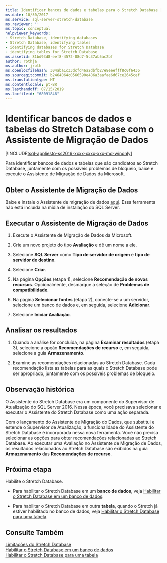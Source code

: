 ```yaml
---
title: Identificar bancos de dados e tabelas para o Stretch Database | Microsoft Docs
ms.date: 10/30/2017
ms.service: sql-server-stretch-database
ms.reviewer: ''
ms.topic: conceptual
helpviewer_keywords:
- Stretch Database, identifying databases
- Stretch Database, identifying tables
- identifying databases for Stretch Database
- identifying tables for Stretch Database
ms.assetid: 81bd93d8-eef8-4572-88d7-5c37ab5ac2bf
author: rothja
ms.author: jroth
ms.openlocfilehash: 304aba1c33dcfd46a2dbfb27e8eeefff8c0f6436
ms.sourcegitcommit: b2464064c0566590e486a3aafae6d67ce2645cef
ms.translationtype: HT
ms.contentlocale: pt-BR
ms.lasthandoff: 07/15/2019
ms.locfileid: "68091848"
---
```

# <a name="identify-databases-and-tables-for-stretch-database-with-data-migration-assistant"></a>Identificar bancos de dados e tabelas do Stretch Database com o Assistente de Migração de Dados
[!INCLUDE[tsql-appliesto-ss2016-xxxx-xxxx-xxx-md-winonly](../../includes/tsql-appliesto-ss2016-xxxx-xxxx-xxx-md-winonly.md)]


  Para identificar bancos de dados e tabelas que são candidatos ao Stretch Database, juntamente com os possíveis problemas de bloqueio, baixe e execute o Assistente de Migração de Dados da Microsoft.
  
## <a name="get-data-migration-assistant"></a>Obter o Assistente de Migração de Dados
 Baixe e instale o Assistente de migração de dados [aqui](https://www.microsoft.com/download/details.aspx?id=53595). Essa ferramenta não está incluída na mídia de instalação do SQL Server.  
  
## <a name="run-data-migration-assistant"></a>Executar o Assistente de Migração de Dados  
  
1.  Execute o Assistente de Migração de Dados da Microsoft.  

2.  Crie um novo projeto do tipo **Avaliação** e dê um nome a ele.

3.  Selecione **SQL Server** como **Tipo de servidor de origem** e **tipo de servidor de destino**.

4.  Selecione **Criar**. 

5. Na página **Opções** (etapa 1), selecione **Recomendação de novos recursos**. Opcionalmente, desmarque a seleção de **Problemas de compatibilidade**.

6.  Na página **Selecionar fontes** (etapa 2), conecte-se a um servidor, selecione um banco de dados e, em seguida, selecione **Adicionar**.

7.  Selecione **Iniciar Avaliação**.

## <a name="review-the-results"></a>Analisar os resultados  
  
1.  Quando a análise for concluída, na página **Examinar resultados** (etapa 3), selecione a opção **Recomendações de recurso** e, em seguida, selecione a guia **Armazenamento**.

2.  Examine as recomendações relacionadas ao Stretch Database. Cada recomendação lista as tabelas para as quais o Stretch Database pode ser apropriado, juntamente com os possíveis problemas de bloqueio.

## <a name="historical-note"></a>Observação histórica
O Assistente do Stretch Database era um componente do Supervisor de Atualização do SQL Server 2016. Nessa época, você precisava selecionar e executar o Assistente do Stretch Database como uma ação separada.

Com o lançamento do Assistente de Migração do Dados, que substitui e estende o Supervisor de Atualização, a funcionalidade do Assistente do Stretch Database é incorporada nessa nova ferramenta. Você não precisa selecionar as opções para obter recomendações relacionadas ao Stretch Database. Ao executar uma Avaliação no Assistente de Migração de Dados, os resultados relacionados ao Stretch Database são exibidos na guia **Armazenamento** das **Recomendações de recurso**.
  
## <a name="next-step"></a>Próxima etapa  
 Habilite o Stretch Database.  
  
-   Para habilitar o Stretch Database em um **banco de dados**, veja [Habilitar o Stretch Database em um banco de dados](../../sql-server/stretch-database/enable-stretch-database-for-a-database.md).  
  
-   Para habilitar o Stretch Database em outra **tabela**, quando o Stretch já estiver habilitado no banco de dados, veja [Habilitar o Stretch Database para uma tabela](../../sql-server/stretch-database/enable-stretch-database-for-a-table.md). 
  
## <a name="see-also"></a>Consulte Também  
 [Limitações do Stretch Database](../../sql-server/stretch-database/limitations-for-stretch-database.md)   
 [Habilitar o Stretch Database em um banco de dados](../../sql-server/stretch-database/enable-stretch-database-for-a-database.md)   
 [Habilitar o Stretch Database para uma tabela](../../sql-server/stretch-database/enable-stretch-database-for-a-table.md)  
  
  
